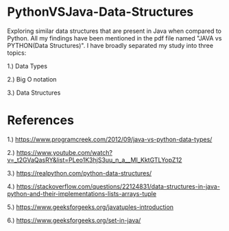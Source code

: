 # PythonVSJava-Data-Structures

Exploring similar data structures that are present in Java when compared to Python.
All my findings have been mentioned in the pdf file named "JAVA vs PYTHON(Data Structures)".
I have broadly separated my study into three topics:

1.) Data Types

2.) Big O notation

3.) Data Structures 

# References
1.)	https://www.programcreek.com/2012/09/java-vs-python-data-types/

2.)	https://www.youtube.com/watch?v=_t2GVaQasRY&list=PLeo1K3hjS3uu_n_a__MI_KktGTLYopZ12 

3.)	https://realpython.com/python-data-structures/

4.)	https://stackoverflow.com/questions/22124831/data-structures-in-java-python-and-their-implementations-lists-arrays-tuple

5.)	https://www.geeksforgeeks.org/javatuples-introduction

6.)	https://www.geeksforgeeks.org/set-in-java/

